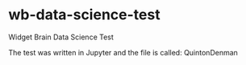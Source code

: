 # wb-data-science-test

Widget Brain Data Science Test

The test was written in Jupyter and the file is called: QuintonDenman
